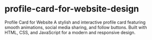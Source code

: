 # profile-card-for-website-design
Profile Card for Website A stylish and interactive profile card featuring smooth animations, social media sharing, and follow buttons. Built with HTML, CSS, and JavaScript for a modern and responsive design.
